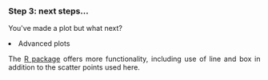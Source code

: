 <div class="well well-lg">
<h3>Step 3: next steps...</h3>
<p align="justify">You've made a plot but what next?</p>
</div>

<li>Advanced plots</li>
<p align ="justify">The <a href="https://github.com/mattlee821/EpiViz"<code>R</code> package</a> offers more functionality, including use of line and box in addition to the scatter points used here.</p>




